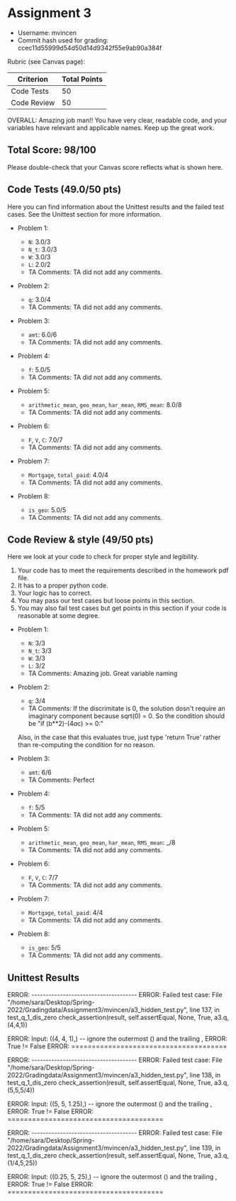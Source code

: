 # Assignment 3

- Username: mvincen
- Commit hash used for grading: ccec11d55999d54d50d14d9342f55e9ab90a384f

Rubric (see Canvas page):

| Criterion           | Total Points |
| ------------------- | ------------ |
| Code Tests            | 50         |
| Code Review   | 50         |



OVERALL: Amazing job man!! You have very clear, readable code, and your variables have relevant and applicable names. Keep up the great work.

## Total Score: 98/100
Please double-check that your Canvas score reflects what is shown here. 


## Code Tests (49.0/50 pts)
Here you can find information about the Unittest results and the failed test cases. See the Unittest section for more information. 

- Problem 1:
    - `N`: 3.0/3
    - `N_t`: 3.0/3
    - `W`: 3.0/3
    - `L`: 2.0/2
    - TA Comments: TA did not add any comments.

- Problem 2:
    - `q`: 3.0/4
    - TA Comments: TA did not add any comments.

- Problem 3:
    - `amt`: 6.0/6
    - TA Comments: TA did not add any comments.

- Problem 4:
    - `f`: 5.0/5
    - TA Comments: TA did not add any comments.


- Problem 5:
    - `arithmetic_mean`, `geo_mean`, `har_mean`, `RMS_mean`: 8.0/8
    - TA Comments: TA did not add any comments.


- Problem 6:
    - `F`, `V`, `C`: 7.0/7
    - TA Comments: TA did not add any comments.


- Problem 7:
    - `Mortgage`, `total_paid`: 4.0/4
    - TA Comments: TA did not add any comments.


- Problem 8:
    - `is_geo`: 5.0/5
    - TA Comments: TA did not add any comments.



## Code Review & style (49/50 pts)

Here we look at your code to check for proper style and legibility.
1. Your code has to meet the requirements described in the homework pdf file.
2. It has to a proper python code.
3. Your logic has to correct.
4. You may pass our test cases but loose points in this section.
5. You may also fail test cases but get points in this section if your code is reasonable at some degree.

- Problem 1:
    - `N`: 3/3
    - `N_t`: 3/3
    - `W`: 3/3
    - `L`: 3/2
    - TA Comments: Amazing job. Great variable naming

- Problem 2:
    - `q`: 3/4
    - TA Comments: If the discrimitate is 0, the solution dosn't require an imaginary component because sqrt(0) = 0. So the condition should be "if (b**2)-(4*a*c) >= 0:"

    Also, in the case that this evaluates true, just type 'return True' rather than re-computing the condition for no reason.

- Problem 3:
    - `amt`: 6/6
    - TA Comments: Perfect

- Problem 4:
    - `f`: 5/5
    - TA Comments: TA did not add any comments.


- Problem 5:
    - `arithmetic_mean`, `geo_mean`, `har_mean`, `RMS_mean`: _/8
    - TA Comments: TA did not add any comments.


- Problem 6:
    - `F`, `V`, `C`: 7/7
    - TA Comments: TA did not add any comments.


- Problem 7:
    - `Mortgage`, `total_paid`: 4/4
    - TA Comments: TA did not add any comments.


- Problem 8:
    - `is_geo`: 5/5
    - TA Comments: TA did not add any comments.


## Unittest Results
ERROR: -------------------------------------
ERROR: Failed test case:   File "/home/sara/Desktop/Spring-2022/Gradingdata/Assignment3/mvincen/a3_hidden_test.py", line 137, in test_q_1_dis_zero
    check_assertion(result, self.assertEqual, None, True, a3.q, (4,4,1))

ERROR: Input: ((4, 4, 1),) -- ignore the outermost () and the trailing ,
ERROR: True != False
ERROR: ======================================

ERROR: -------------------------------------
ERROR: Failed test case:   File "/home/sara/Desktop/Spring-2022/Gradingdata/Assignment3/mvincen/a3_hidden_test.py", line 138, in test_q_1_dis_zero
    check_assertion(result, self.assertEqual, None, True, a3.q, (5,5,5/4))

ERROR: Input: ((5, 5, 1.25),) -- ignore the outermost () and the trailing ,
ERROR: True != False
ERROR: ======================================

ERROR: -------------------------------------
ERROR: Failed test case:   File "/home/sara/Desktop/Spring-2022/Gradingdata/Assignment3/mvincen/a3_hidden_test.py", line 139, in test_q_1_dis_zero
    check_assertion(result, self.assertEqual, None, True, a3.q, (1/4,5,25))

ERROR: Input: ((0.25, 5, 25),) -- ignore the outermost () and the trailing ,
ERROR: True != False
ERROR: ======================================

